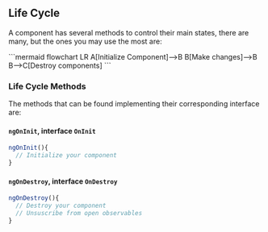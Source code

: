 ## Life Cycle

A component has several methods to control their main states, there are many, but the ones you may use the most are:
<div class="flex justify-center">
```mermaid
flowchart LR
    A[Initialize Component]-->B
    B[Make changes]-->B
    B-->C[Destroy components]
```
</div>

### Life Cycle Methods

The methods that can be found implementing their corresponding interface are:
#### `ngOnInit`, interface `OnInit`
```ts
ngOnInit(){
  // Initialize your component
}
```

#### `ngOnDestroy`, interface `OnDestroy`

```ts
ngOnDestroy(){
  // Destroy your component
  // Unsuscribe from open observables
}
```

